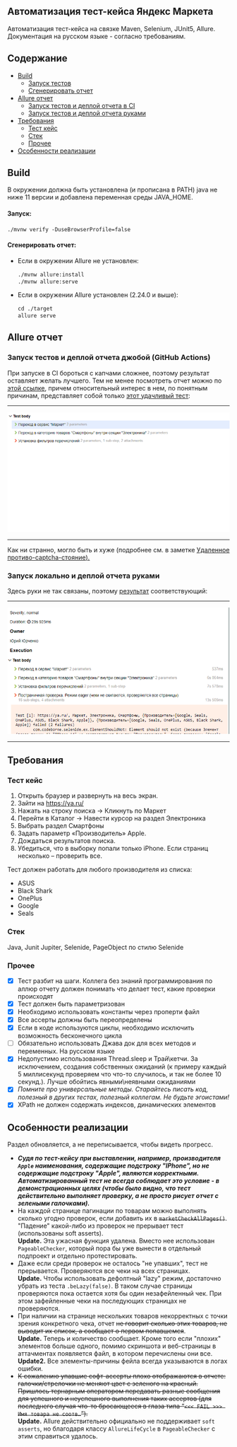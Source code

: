 ## Автоматизация тест-кейса Яндекс Маркета
Автоматизация тест-кейса на связке Maven, Selenium, JUnit5, Allure. Документация на русском языке - согласно требованиям.
## Содержание
- [Build](#build)
  - [Запуск тестов](#запуск)
  - [Сгенерировать отчет](#сгенерировать-отчет)
- [Allure отчет](#allure-отчет)
  - [Запуск тестов и деплой отчета в CI](#запуск-тестов-и-деплой-отчета-джобой-github-actions)
  - [Запуск тестов и деплой отчета руками](#запуск-локально-и-деплой-отчета-руками)
- [Требования](#требования)
  - [Тест кейс](#тест-кейс)
  - [Стек](#стек)
  - [Прочее](#прочее)
- [Особенности реализации](#особенности-реализации)

## Build
В окружении должна быть установлена (и прописана в PATH) java не ниже 11 версии
и добавлена переменная среды JAVA_HOME.   
#### Запуск:

    ./mvnw verify -DuseBrowserProfile=false

#### Сгенерировать отчет:
- Если в окружении Allure не установлен:

      ./mvnw allure:install
      ./mvnw allure:serve

- Если в окружении Allure установлен (2.24.0 и выше):

      cd ./target
      allure serve
## Allure отчет

### Запуск тестов и деплой отчета джобой (GitHub Actions)
При запуске в CI бороться с капчами сложнее, поэтому результат оставляет желать лучшего.
Тем не менее посмотреть отчет можно по
<ins>[этой ссылке](https://achitheus.github.io/SelenideTestCase/1)</ins>,
причем относительный интерес в нем, по понятным причинам, представляет собой только 
<ins>[этот удачливый тест](https://achitheus.github.io/SelenideTestCase/1/#behaviors/f8b8261c1ab4fe7e959d48ef5aa7a754/645c56ffa9ef53d1/)</ins>:

---
![gif-ci](https://github.com/Achitheus/SelenideTestCase/blob/markdown-resources/selenide-CI-report.gif)

---
Как ни странно, могло быть и хуже (подробнее см. в заметке <ins>[Удаленное противо-captcha-стояние](https://github.com/Achitheus/automationCucumber/blob/main/NOTES.md#удаленное-противо-captcha-стояние)<ins>).

### Запуск локально и деплой отчета руками
Здесь руки не так связаны, поэтому <ins>[результат](https://achitheus.github.io/SelenideTestCase/local-run/)</ins>
соответствующий:

---
![gif-local](https://github.com/Achitheus/SelenideTestCase/blob/markdown-resources/selenide-local-report.gif)

---
## Требования
### Тест кейс
1. Открыть браузер и развернуть на весь экран.
2. Зайти на https://ya.ru/
3. Нажать на строку поиска -> Кликнуть по Маркет
4. Перейти в Каталог -> Навести курсор на раздел Электроника
5. Выбрать раздел Смартфоны
6. Задать параметр «Производитель» Apple.
7. Дождаться результатов поиска.
8. Убедиться, что в выборку попали только iPhone. Если страниц несколько – проверить все.  
                       
Тест должен работать для любого производителя из списка:
- ASUS
- Black Shark
- OnePlus
- Google
- Seals  

### Стек
Java, Junit Jupiter, Selenide, PageObject по стилю Selenide  

### Прочее
- [x] Тест разбит на шаги. Коллега без знаний программирования по аллюр отчету должен понимать что делает
тест, какие проверки происходят
- [x] Тест должен быть параметризован
- [x] Необходимо использовать константы через проперти файл
- [x] Все ассерты должны быть переопределены
- [x] Если в коде используются циклы, необходимо исключить возможность бесконечного цикла
- [ ] Обязательно использовать Джава док для всех методов и переменных. На русском языке
- [x] Недопустимо использования Thread.sleep и Трай\кетчи. За исключением, создания собственных
ожиданий (к примеру каждый 5 миллисекунд проверяем что что-то случилось, и так не более 10 секунд.).
Лучше обойтись явными\неявными ожиданиями
- [x] _Помните про универсальные методы. Старайтесь писать код, полезный в других тестах, полезный
коллегам. Не будьте эгоистами!_
- [x] XPath не должен содержать индексов, динамических элементов

## Особенности реализации
Раздел обновляется, а не переписывается, чтобы видеть прогресс.
- ***Судя по тест-кейсу при выставлении, например, производителя `Apple` наименования,
содержащие подстроку "IPhone", но не содержащие подстроку "Apple", являются корректными.
Автоматизированный тест не всегда соблюдает это условие - в демонстрационных целях
  (чтобы было видно, что тест действительно выполняет проверку, а не просто рисует отчет с
зелеными галочками).***
- На каждой странице пагинации по товарам можно выполнять сколько угодно проверок, если
добавить их в ~~`marketCheckAllPages()`~~. "Падение" какой-либо из проверок не прерывает тест 
(использованы soft asserts).  
**Update.** Эта ужасная функция удалена. Вместо нее использован `PageableChecker`, который пора бы уже вынести в отдельный подпроект и отдельно протестировать.
- Даже если среди проверок не осталось "не упавших", тест не прерывается. Проверяются все чеки на всех страницах.  
**Update.** Чтобы использовать дефолтный "lazy" режим, достаточно убрать из теста 
  `.beLazy(false)`. В таком случае страницы проверяются пока остается хотя бы один незафейленный чек.
При этом зафейленные чеки на последующих страницах не проверяются.
- При наличии на странице нескольких товаров некорректных с точки зрения конкретного чека,
отчет ~~не говорит сколько этих товаров, не выводит их список, а сообщает о первом попавшемся~~.  
**Update.** Теперь и количество сообщает. Кроме того если "плохих" элементов больше одного, помимо скриншота и веб-страницы в аттачментах появляется файл,
в котором перечислены они все.  
**Update2.** Все элементы-причины фейла всегда указываются в логах ошибки.
- ~~К сожалению упавшие софт-ассерты плохо отображаются в отчете: галочки/стрелочки не
меняют цвет с зеленого на красный. Пришлось тернарным оператором передавать разные
сообщения для успешного и неуспешного выполнения таких ассертов (для последнего случая
что-то бросающееся в глаза типа “`<<< FAIL >>> Имя товара не соотв…`”).~~  
**Update.** Allure действительно официально не поддерживает `soft asserts`, но благодаря классу `AllureLifeCycle`
в `PageableChecker` с этим справиться удалось.  




